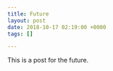 ```yaml
---
title: Future
layout: post
date: 2018-10-17 02:19:00 +0000
tags: []

---
```

This is a post for the future.